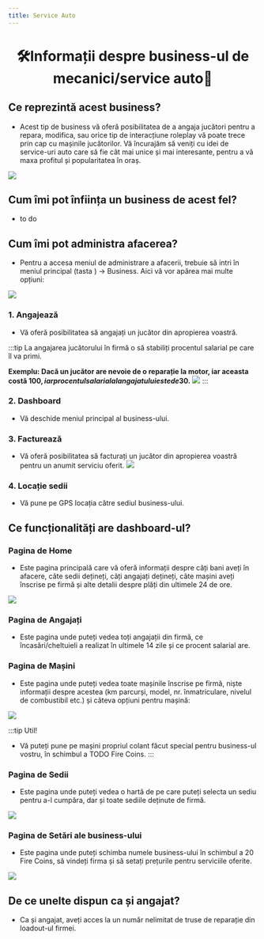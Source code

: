 ```yaml
---
title: Service Auto
---
```


<script setup> 
    import KeyIcon from '../.vitepress/components/KeyIcon.vue'
</script>

# <center>:hammer_and_wrench:Informații despre business-ul de mecanici/service auto:wrench:</center>

## Ce reprezintă acest business?

- Acest tip de business vă oferă posibilitatea de a angaja jucători pentru a repara, modifica, sau orice tip de interacțiune roleplay vă poate trece prin cap cu mașinile jucătorilor. Vă încurajăm să veniți cu idei de service-uri auto care să fie cât mai unice și mai interesante, pentru a vă maxa profitul și popularitatea în oraș.

![](https://i.imgur.com/IQ5gGGz.png)

## Cum îmi pot înființa un business de acest fel?

- to do

## Cum îmi pot administra afacerea?

- Pentru a accesa meniul de administrare a afacerii, trebuie să intri în meniul principal (tasta <KeyIcon keyType="k"/> ) -> Business. Aici vă vor apărea mai multe opțiuni:

![](https://i.imgur.com/zntNOiY.png)

### 1. Angajează

- Vă oferă posibilitatea să angajați un jucător din apropierea voastră.

:::tip
La angajarea jucătorului în firmă o să stabiliți procentul salarial pe care îl va primi. 

**Exemplu: Dacă un jucător are nevoie de o reparație la motor, iar aceasta costă 100$, iar procentul salarial al angajatului este de 30%, angajatul va primi 30$.**
![](https://i.imgur.com/EUTLxiE.png)
::: 

### 2. Dashboard

- Vă deschide meniul principal al business-ului.

### 3. Facturează

- Vă oferă posibilitatea să facturați un jucător din apropierea voastră pentru un anumit serviciu oferit.
![](https://i.imgur.com/mhvotKU.png)

### 4. Locație sedii

- Vă pune pe GPS locația către sediul business-ului.

## Ce funcționalități are dashboard-ul?

### Pagina de Home

- Este pagina principală care vă oferă informații despre câți bani aveți în afacere, câte sedii dețineți, câți angajați dețineți, câte mașini aveți înscrise pe firmă și alte detalii despre plăți din ultimele 24 de ore.

![](https://i.imgur.com/mI51Qb9.png)

### Pagina de Angajați

- Este pagina unde puteți vedea toți angajații din firmă, ce încasări/cheltuieli a realizat în ultimele 14 zile și ce procent salarial are.

### Pagina de Mașini

- Este pagina unde puteți vedea toate mașinile înscrise pe firmă, niște informații despre acestea (km parcurși, model, nr. înmatriculare, nivelul de combustibil etc.) și câteva opțiuni pentru mașină:

![](https://i.imgur.com/DqP6p2p.png)

:::tip Util!
- Vă puteți pune pe mașini propriul colant făcut special pentru business-ul vostru, în schimbul a TODO Fire Coins.
:::

### Pagina de Sedii

- Este pagina unde puteți vedea o hartă de pe care puteți selecta un sediu pentru a-l cumpăra, dar și toate sediile deținute de firmă.

![](https://i.imgur.com/KwQQ7R2.png)

### Pagina de Setări ale business-ului

- Este pagina unde puteți schimba numele business-ului în schimbul a 20 Fire Coins, să vindeți firma și să setați prețurile pentru serviciile oferite.

![](https://i.imgur.com/RiAoef3.png)

## De ce unelte dispun ca și angajat?

- Ca și angajat, aveți acces la un număr nelimitat de truse de reparație din loadout-ul firmei.
